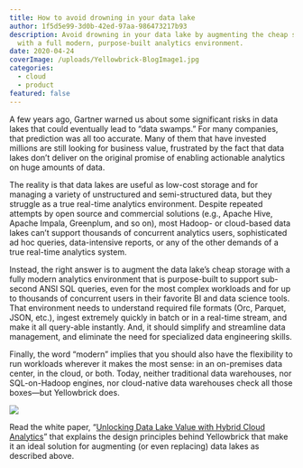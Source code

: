 ```yaml
---
title: How to avoid drowning in your data lake
author: 1f5d5e99-3d0b-42ed-97aa-986473217b93
description: Avoid drowning in your data lake by augmenting the cheap storage
  with a full modern, purpose-built analytics environment.
date: 2020-04-24
coverImage: /uploads/Yellowbrick-BlogImage1.jpg
categories:
  - cloud
  - product
featured: false
---
```

A few years ago, Gartner warned us about some significant risks in data lakes that could eventually lead to “data swamps.” For many companies, that prediction was all too accurate. 
Many of them that have invested millions are still looking for business value, frustrated by the fact that data lakes don’t deliver on the original promise of enabling actionable analytics on huge amounts of data.  

The reality is that data lakes are useful as low-cost storage and for managing a variety of unstructured and semi-structured data, but they struggle as a true real-time analytics environment. Despite repeated attempts by open source and commercial solutions (e.g., Apache Hive, Apache Impala, Greenplum, and so on), most Hadoop- or cloud-based data lakes can’t support thousands of concurrent analytics users, sophisticated ad hoc queries, data-intensive reports, or any of the other demands of a true real-time analytics system.  

Instead, the right answer is to augment the data lake’s cheap storage with a fully modern analytics environment that is purpose-built to support sub-second ANSI SQL queries, even for the most complex workloads and for up to thousands of concurrent users in their favorite BI and data science tools. That environment needs to understand required file formats (Orc, Parquet, JSON, etc.), ingest extremely quickly in batch or in a real-time stream, and make it all query-able instantly. And, it should simplify and streamline data management, and eliminate the need for specialized data engineering skills. 

Finally, the word “modern” implies that you should also have the flexibility to run workloads wherever it makes the most sense: in an on-premises data center, in the cloud, or both. Today, neither traditional data warehouses, nor SQL-on-Hadoop engines, nor cloud-native data warehouses check all those boxes—but Yellowbrick does. 

<img src="/uploads/blog-data-lake-chart.png" class="mx-auto pb-10" />

Read the white paper, “[Unlocking Data Lake Value with Hybrid Cloud Analytics](https://www.yellowbrick.com/go/unlocking-the-value-of-data-lakes/)” that explains the design principles behind Yellowbrick that make it an ideal solution for augmenting (or even replacing) data lakes as described above.